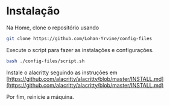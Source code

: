 # Instalação
Na Home, clone o repositório usando

```zsh
git clone https://github.com/Lohan-Yrvine/config-files
```

Execute o script para fazer as instalações e configurações.

```zsh
bash ./config-files/script.sh
```

Instale o alacritty seguindo as instruções em [https://github.com/alacritty/alacritty/blob/master/INSTALL.md](https://github.com/alacritty/alacritty/blob/master/INSTALL.md)

Por fim, reinicie a máquina.
